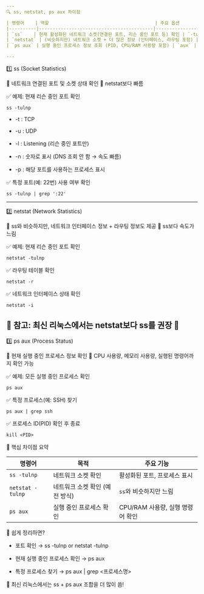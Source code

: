 ```yaml
---
🔍 ss, netstat, ps aux 차이점

| 명령어    | 역할                                       | 주요 옵션             |
|----------|------------------------------------------|----------------------|
| `ss`    | 현재 활성화된 네트워크 소켓(연결된 포트, 리슨 중인 포트 등) 확인 | `-tulnp`, `-a`     |
| `netstat` | (비슷하지만) 네트워크 소켓 + 더 많은 정보 (인터페이스, 라우팅 포함) | `-tulnp`, `-r`, `-i` |
| `ps aux` | 실행 중인 프로세스 정보 조회 (PID, CPU/RAM 사용량 포함) | `aux` |

---
```


1️⃣ ss (Socket Statistics)

🔹 네트워크 연결된 포트 및 소켓 상태 확인
🔹 netstat보다 빠름

✅ 예제: 현재 리슨 중인 포트 확인
```
ss -tulnp
```

- -t : TCP

- -u : UDP

- -l : Listening (리슨 중인 포트만)

- -n : 숫자로 표시 (DNS 조회 안 함 → 속도 빠름)

- -p : 해당 포트를 사용하는 프로세스 표시

✅ 특정 포트(예: 22번) 사용 여부 확인
```
ss -tulnp | grep ':22'
```
---

2️⃣ netstat (Network Statistics)

🔹 ss와 비슷하지만, 네트워크 인터페이스 정보 + 라우팅 정보도 제공
🔹 ss보다 속도가 느림

✅ 예제: 현재 리슨 중인 포트 확인
```
netstat -tulnp
```

✅ 라우팅 테이블 확인
```
netstat -r
```

✅ 네트워크 인터페이스 상태 확인
```
netstat -i
```

📌 참고: 최신 리눅스에서는 netstat보다 ss를 권장 🚀
---

3️⃣ ps aux (Process Status)

🔹 현재 실행 중인 프로세스 정보 확인
🔹 CPU 사용량, 메모리 사용량, 실행된 명령어까지 확인 가능

✅ 예제: 모든 실행 중인 프로세스 확인
```
ps aux
```

✅ 특정 프로세스(예: SSH) 찾기
```
ps aux | grep ssh
```

✅ 프로세스 ID(PID) 확인 후 종료
```
kill <PID>
```

🎯 핵심 차이점 요약

| 명령어          | 목적                  | 주요 기능                           |
|---------------|---------------------|----------------------------------|
| `ss -tulnp`   | 네트워크 소켓 확인       | 활성화된 포트, 프로세스 표시            |
| `netstat -tulnp` | 네트워크 소켓 확인 (예전 방식) | `ss`와 비슷하지만 느림                |
| `ps aux`      | 실행 중인 프로세스 확인   | CPU/RAM 사용량, 실행 명령어 확인      |


📌 쉽게 정리하면?

- 포트 확인 → ss -tulnp or netstat -tulnp

- 현재 실행 중인 프로세스 확인 → ps aux

- 특정 프로세스 찾기 → ps aux | grep <프로세스명>

🚀 최신 리눅스에서는 ss + ps aux 조합을 더 많이 씀!





